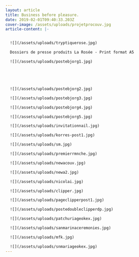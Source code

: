 ```yaml
---
layout: article
title: Business before pleasure.
date: 2019-02-01T09:40:33.203Z
cover-image: /assets/uploads/projetprocouv.jpg
article-content: |-


  ![](/assets/uploads/tryptiquerose.jpg)

  Dossiers de presse produits La Rosée - Print format A5

  ![](/assets/uploads/postebjorg1.jpg)





  ![](/assets/uploads/postebjorg2.jpg)

  ![](/assets/uploads/postebjorg3.jpg)

  ![](/assets/uploads/postebjorg4.jpg)

  ![](/assets/uploads/postebjorg5.jpg)

  ![](/assets/uploads/invitationnail.jpg)

  ![](/assets/uploads/korres-post1.jpg)

  ![](/assets/uploads/sm.jpg)

  ![](/assets/uploads/premierrmnche.jpg)

  ![](/assets/uploads/newacouv.jpg)

  ![](/assets/uploads/newa2.jpg)

  ![](/assets/uploads/nicolai.jpg)

  ![](/assets/uploads/clipper.jpg)

  ![](/assets/uploads/pageclipperpost1.jpg)

  ![](/assets/uploads/postedoubleclipperdp.jpg)

  ![](/assets/uploads/patchuriageokex.jpg)

  ![](/assets/uploads/sanmarinaceremonies.jpg)

  ![](/assets/uploads/mfk.jpg)

  ![](/assets/uploads/snmariageokex.jpg)
---
```


